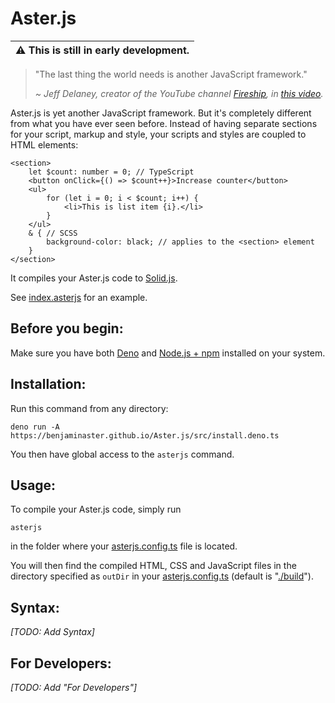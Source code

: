 # Aster.js

| ⚠ This is still in early development.
| -

> "The last thing the world needs is another JavaScript framework."
>
> <i> ~ Jeff Delaney, creator of the YouTube channel
> [Fireship](https://www.youtube.com/Fireship), in
> [this video](https://www.youtube.com/watch?v=cuHDQhDhvPE&t=1m15s). </i>

Aster.js is yet another JavaScript framework. But it's completely different from
what you have ever seen before. Instead of having separate sections for your
script, markup and style, your scripts and styles are coupled to HTML elements:

```asterjs
<section>
	let $count: number = 0; // TypeScript
	<button onClick={() => $count++}>Increase counter</button>
	<ul>
		for (let i = 0; i < $count; i++) {
			<li>This is list item {i}.</li>
		}
	</ul>
	& { // SCSS
		background-color: black; // applies to the <section> element
	}
</section>
```

It compiles your Aster.js code to [Solid.js](https://github.com/solidjs/solid).

See [index.asterjs](./example/index.asterjs) for an example.

## Before you begin:

Make sure you have both [Deno](https://deno.land) and
[Node.js + npm](https://nodejs.org) installed on your system.

## Installation:

Run this command from any directory:

```shell
deno run -A https://benjaminaster.github.io/Aster.js/src/install.deno.ts
```

You then have global access to the `asterjs` command.

## Usage:

To compile your Aster.js code, simply run

```shell
asterjs
```

in the folder where your [asterjs.config.ts](./example/asterjs.config.ts) file is
located.

You will then find the compiled HTML, CSS and JavaScript files in the directory
specified as `outDir` in your [asterjs.config.ts](./example/asterjs.config.ts)
(default is "[./build](./example/build/)").

## Syntax:

_[TODO: Add Syntax]_

## For Developers:

_[TODO: Add "For Developers"]_

